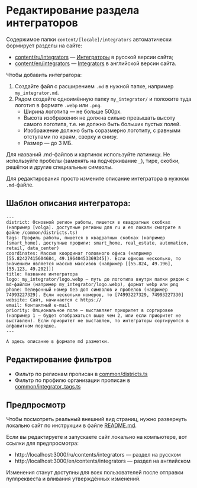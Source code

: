 # Редактирование раздела интеграторов

Содержимое папки `content/[locale]/integrators` автоматически формирует разделы на сайте:
* [content/ru/integrators](/content/ru/integrators) — [Интеграторы](https://wirenboard.com/ru/contents/integrators/) в русской версии сайта;
* [content/en/integrators](/content/en/integrators) — [Integrators](https://wirenboard.com/en/contents/integrators/) в английской версии сайта.

Чтобы добавить интегратора:

1. Создайте файл с расширением `.md` в нужной папке, например `my_integrator.md`.
2. Рядом создайте одноимённую папку `my_integrator/` и положите туда логотип в формате `.webp` или `.png`.
   * Ширина логотипа — не больше 500px.
   * Высота изображения не должна сильно превышать высоту самого логотипа, т.е. не должно быть больших пустых полей.
   * Изображение должно быть соразмерно логотипу, с равными отступами по краям, сверху и снизу.
   * Размер — до 3 МБ.
  
Для названий .md-файлов и картинок используйте латиницу. Не используйте пробелы (заменять на подчёркивание `_`), тире, скобки, решётки и другие специальные символы.

Для редактирования просто измените описание интегратора в нужном `.md`-файле.

## Шаблон описания интегратора:
```
---
district: Основной регион работы, пишется в квадратных скобках (например [volga]. доступные регионы для ru и en локали смотрите в файле /common/districts.ts)
tags: Профиль работы, пишется в квадратных скобках (например [smart_home]. доступные профили: smart_home, real_estate, automation, retail, data_center)
coordinates: Массив координат головного офиса (например [55.82427415604684, 49.19640453369345]). Если офисов несколько, то значением является массив массивов (например [[55.824, 49.196], [55.123, 49.202]])
title: Название интегратора
logo: my_integrator/logo.webp — путь до логотипа внутри папки рядом с md-файлом (например my_integrator/logo.webp), формат webp или png
phone: Телефонный номер без доп символов и пробелов (например 74993227329). Если несколько номеров, то [74993227329, 74993227330]
website: Сайт, начинается с https://
email: Контактный e-mail
priority: Опциональное поле — выставляет приоритет в сортировке (например 1 — будет отображаться выше чем 2, или если приоритет не выставлен). Если приоритет не выставлен, то интеграторы сортируются в алфавитном порядке.
---

А здесь описание в формате md разметки.
```

## Редактирование фильтров

* Фильтр по регионам прописан в [common/districts.ts](../common/districts.ts)
* Фильтр по профилю организации прописан в [common/integrator_tags.ts](../common/integrator_tags.ts)

## Предпросмотр

Чтобы посмотреть реальный внешний вид страниц, нужно развернуть локально сайт по инструкции в файле [README.md](/README.md).

Если вы редактируете и запускаете сайт локально на компьютере, вот ссылки для предпросмотра:
* http://localhost:3000/ru/contents/integrators — раздел на русском
* http://localhost:3000/en/contents/integrators — раздел на английском

Изменения станут доступны для всех пользователей после отправки пуллреквеста и вливания утверждённых изменений.
